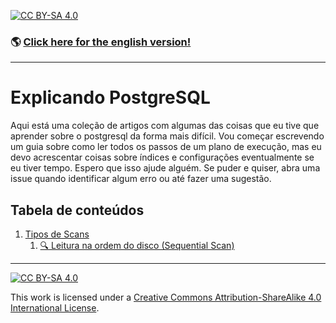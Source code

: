 [![CC BY-SA 4.0][cc-by-sa-shield]][cc-by-sa]  

### 🌎 [Click here for the english version!](./en-US)

---

# Explicando PostgreSQL

Aqui está uma coleção de artigos com algumas das coisas que eu tive que aprender sobre o postgresql da forma mais difícil. Vou começar escrevendo um guia sobre como ler todos os passos de um plano de execução, mas eu devo acrescentar coisas sobre índices e configurações eventualmente se eu tiver tempo. Espero que isso ajude alguém. Se puder e quiser, abra uma issue quando identificar algum erro ou até fazer uma sugestão.

## Tabela de conteúdos
1. [Tipos de Scans](./scan_types)
    1. [🔍 Leitura na ordem do disco (Sequential Scan)](./scan_types/SeqScan.md)
    <!-- 2. [🔍 Leitura indexada (Index Scan & Index Only Scan)](./scan_types/IndexScan.md)
    3. [🔍 Leitura de Bitmaps (Bitmap Index Scan & Bitmap Heap Scan)](./scan_types/BitmapScan.md) -->

---

[![CC BY-SA 4.0][cc-by-sa-image]][cc-by-sa]

This work is licensed under a
[Creative Commons Attribution-ShareAlike 4.0 International License][cc-by-sa].


[cc-by-sa]: http://creativecommons.org/licenses/by-sa/4.0/
[cc-by-sa-image]: https://licensebuttons.net/l/by-sa/4.0/88x31.png
[cc-by-sa-shield]: https://img.shields.io/badge/License-CC%20BY--SA%204.0-lightgrey.svg
